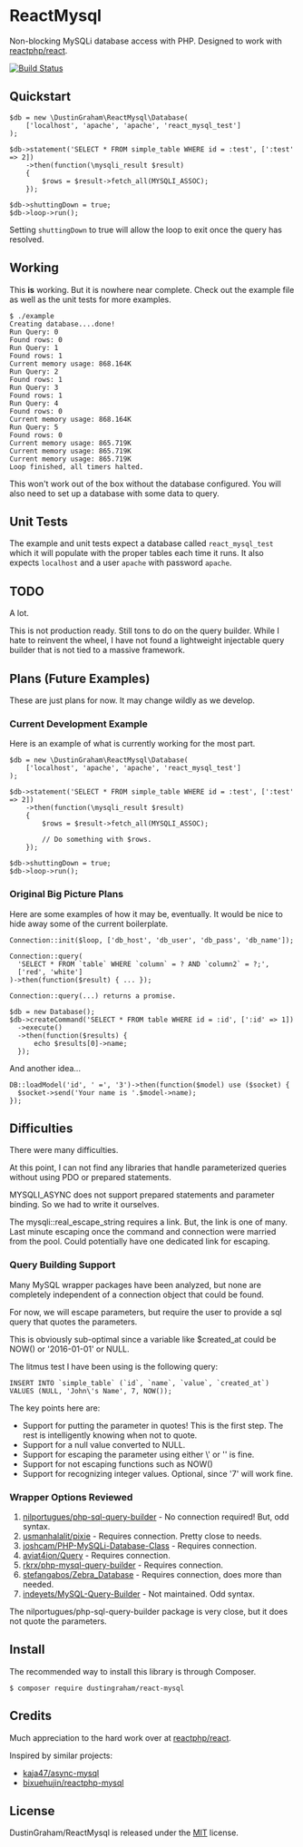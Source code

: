 # ReactMysql

Non-blocking MySQLi database access with PHP.
Designed to work with [reactphp/react](https://github.com/reactphp/react).

[![Build Status](https://travis-ci.org/dustingraham/react-mysql.svg?branch=master)](https://travis-ci.org/dustingraham/react-mysql)

## Quickstart

    $db = new \DustinGraham\ReactMysql\Database(
        ['localhost', 'apache', 'apache', 'react_mysql_test']
    );
    
    $db->statement('SELECT * FROM simple_table WHERE id = :test', [':test' => 2])
        ->then(function(\mysqli_result $result)
        {
            $rows = $result->fetch_all(MYSQLI_ASSOC);
        });
    
    $db->shuttingDown = true;
    $db->loop->run();

Setting `shuttingDown` to true will allow the loop to exit once the query has resolved.

## Working

This __is__ working. But it is nowhere near complete. Check out the example file
as well as the unit tests for more examples.

    $ ./example 
    Creating database....done!
    Run Query: 0
    Found rows: 0
    Run Query: 1
    Found rows: 1
    Current memory usage: 868.164K
    Run Query: 2
    Found rows: 1
    Run Query: 3
    Found rows: 1
    Run Query: 4
    Found rows: 0
    Current memory usage: 868.164K
    Run Query: 5
    Found rows: 0
    Current memory usage: 865.719K
    Current memory usage: 865.719K
    Current memory usage: 865.719K
    Loop finished, all timers halted.

This won't work out of the box without the database configured.
You will also need to set up a database with some data to query.

## Unit Tests

The example and unit tests expect a database called `react_mysql_test` which it
will populate with the proper tables each time it runs. It also expects `localhost`
and a user `apache` with password `apache`.

## TODO

A lot.

This is not production ready. Still tons to do on the query builder.
While I hate to reinvent the wheel, I have not found a lightweight
injectable query builder that is not tied to a massive framework.

## Plans (Future Examples)

These are just plans for now. It may change wildly as we develop.

### Current Development Example

Here is an example of what is currently working for the most part.

    $db = new \DustinGraham\ReactMysql\Database(
        ['localhost', 'apache', 'apache', 'react_mysql_test']
    );
    
    $db->statement('SELECT * FROM simple_table WHERE id = :test', [':test' => 2])
        ->then(function(\mysqli_result $result)
        {
            $rows = $result->fetch_all(MYSQLI_ASSOC);
            
            // Do something with $rows.
        });
    
    $db->shuttingDown = true;
    $db->loop->run();

### Original Big Picture Plans

Here are some examples of how it may be, eventually.
It would be nice to hide away some of the current boilerplate.

    Connection::init($loop, ['db_host', 'db_user', 'db_pass', 'db_name']);
    
    Connection::query(
      'SELECT * FROM `table` WHERE `column` = ? AND `column2` = ?;',
      ['red', 'white']
    )->then(function($result) { ... });
    
    Connection::query(...) returns a promise.
    
    $db = new Database();
    $db->createCommand('SELECT * FROM table WHERE id = :id', [':id' => 1])
      ->execute()
      ->then(function($results) {
          echo $results[0]->name;
      });
    

And another idea...

    DB::loadModel('id', ' =', '3')->then(function($model) use ($socket) {
      $socket->send('Your name is '.$model->name);
    });

## Difficulties

There were many difficulties.

At this point, I can not find any libraries that handle parameterized queries
without using PDO or prepared statements.

MYSQLI_ASYNC does not support prepared statements and parameter binding. So we had to write it ourselves.

The mysqli::real_escape_string requires a link. But, the link is one of many.
Last minute escaping once the command and connection were married from the pool.
Could potentially have one dedicated link for escaping.

### Query Building Support

Many MySQL wrapper packages have been analyzed, but none are completely independent of
a connection object that could be found.

For now, we will escape parameters, but require the user to provide a sql query that quotes the parameters.

This is obviously sub-optimal since a variable like $created_at could be NOW() or '2016-01-01' or NULL. 

The litmus test I have been using is the following query:

    INSERT INTO `simple_table` (`id`, `name`, `value`, `created_at`)
    VALUES (NULL, 'John\'s Name', 7, NOW());

The key points here are:

 - Support for putting the parameter in quotes! This is the first step. The rest is intelligently knowing when not to quote.
 - Support for a null value converted to NULL.
 - Support for escaping the parameter using either \\\' or '' is fine.
 - Support for not escaping functions such as NOW()
 - Support for recognizing integer values. Optional, since '7' will work fine.

### Wrapper Options Reviewed

 1. [nilportugues/php-sql-query-builder](https://github.com/nilportugues/php-sql-query-builder) - No connection required! But, odd syntax.
 1. [usmanhalalit/pixie](https://github.com/usmanhalalit/pixie) - Requires connection. Pretty close to needs.
 1. [joshcam/PHP-MySQLi-Database-Class](https://github.com/joshcam/PHP-MySQLi-Database-Class) - Requires connection.
 1. [aviat4ion/Query](https://git.timshomepage.net/aviat4ion/Query) - Requires connection.
 1. [rkrx/php-mysql-query-builder](https://github.com/rkrx/php-mysql-query-builder) - Requires connection.
 1. [stefangabos/Zebra_Database](https://github.com/stefangabos/Zebra_Database) - Requires connection, does more than needed.
 1. [indeyets/MySQL-Query-Builder](https://github.com/indeyets/MySQL-Query-Builder) - Not maintained. Odd syntax.

The nilportugues/php-sql-query-builder package is very close, but it does not quote the parameters.

## Install

The recommended way to install this library is through Composer.

    $ composer require dustingraham/react-mysql

## Credits

Much appreciation to the hard work over at [reactphp/react](https://github.com/reactphp/react).

Inspired by similar projects:
 - [kaja47/async-mysql](https://github.com/kaja47/async-mysql)
 - [bixuehujin/reactphp-mysql](https://github.com/bixuehujin/reactphp-mysql)

## License

DustinGraham/ReactMysql is released under the [MIT](https://github.com/dustingraham/react-mysql/blob/master/LICENSE) license.
